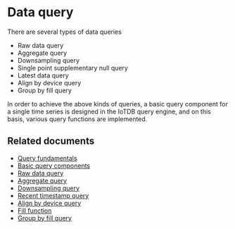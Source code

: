 <!--

    Licensed to the Apache Software Foundation (ASF) under one
    or more contributor license agreements.  See the NOTICE file
    distributed with this work for additional information
    regarding copyright ownership.  The ASF licenses this file
    to you under the Apache License, Version 2.0 (the
    "License"); you may not use this file except in compliance
    with the License.  You may obtain a copy of the License at
    
        http://www.apache.org/licenses/LICENSE-2.0
    
    Unless required by applicable law or agreed to in writing,
    software distributed under the License is distributed on an
    "AS IS" BASIS, WITHOUT WARRANTIES OR CONDITIONS OF ANY
    KIND, either express or implied.  See the License for the
    specific language governing permissions and limitations
    under the License.

-->

# Data query

There are several types of data queries

* Raw data query
* Aggregate query
* Downsampling query
* Single point supplementary null query
* Latest data query
* Align by device query
* Group by fill query

In order to achieve the above kinds of queries, a basic query component for a single time series is designed in the IoTDB query engine, and on this basis, various query functions are implemented.

## Related documents

* [Query fundamentals](/SystemDesign/5-DataQuery/2-QueryFundamentals.html)
* [Basic query components](/SystemDesign/5-DataQuery/3-SeriesReader.html)
* [Raw data query](/SystemDesign/5-DataQuery/4-RawDataQuery.html)
* [Aggregate query](/SystemDesign/5-DataQuery/5-AggregationQuery.html)
* [Downsampling query](/SystemDesign/5-DataQuery/6-GroupByQuery.html)
* [Recent timestamp query](/SystemDesign/5-DataQuery/7-LastQuery.html)
* [Align by device query](/SystemDesign/5-DataQuery/8-AlignByDeviceQuery.html)
* [Fill function](/SystemDesign/5-DataQuery/9-FillFunction.html)
* [Group by fill query](/SystemDesign/5-DataQuery/10-GroupByFillQuery.html)
